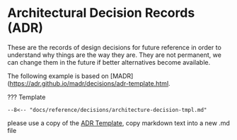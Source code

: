 # Architectural Decision Records (ADR)

These are the records of design decisions for future reference in order to understand why things are the way they are.
They are not permanent, we can change them in the future if better alternatives become available.

The following example is based on [MADR](https://adr.github.io/madr/decisions/adr-template.html.

??? Template

    --8<-- "docs/reference/decisions/architecture-decision-tmpl.md"

please use a copy of the [ADR Template](architecture-decision-tmpl), copy markdown text into a new .md file